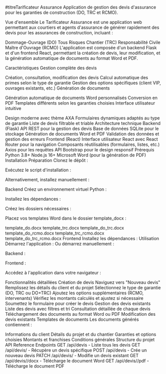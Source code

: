 #titreTarificateur Assurance
Application de gestion des devis d'assurance pour les garanties de construction (DO, TRC et RCMO).

Vue d'ensemble
Le Tarificateur Assurance est une application web permettant aux courtiers et agents d'assurance de générer rapidement des devis pour les assurances de construction, incluant :

Dommage-Ouvrage (DO)
Tous Risques Chantier (TRC)
Responsabilité Civile Maître d'Ouvrage (RCMO)
L'application est composée d'un backend Flask et d'un frontend React, permettant la création de devis, leur modification, et la génération automatique de documents au format Word et PDF.

Caractéristiques
Gestion complète des devis

Création, consultation, modification des devis
Calcul automatique des primes selon le type de garantie
Gestion des options spécifiques (client VIP, ouvrages existants, etc.)
Génération de documents

Génération automatique de documents Word personnalisés
Conversion en PDF
Templates différents selon les garanties choisies
Interface utilisateur intuitive

Design moderne avec thème AXA
Formulaires dynamiques adaptés au type de garantie
Liste de devis filtrable et triable
Architecture technique
Backend (Flask)
API REST pour la gestion des devis
Base de données SQLite pour le stockage
Génération de documents Word et PDF
Validation des données et gestion des erreurs
Frontend (React)
Interface utilisateur React avec React Router pour la navigation
Composants réutilisables (formulaires, listes, etc.)
Axios pour les requêtes API
Bootstrap pour le design responsif
Prérequis
Python 3.8+
Node.js 16+
Microsoft Word (pour la génération de PDF)
Installation
Préparation
Clonez le dépôt :

Exécutez le script d'installation :

Alternativement, installez manuellement :

Backend
Créez un environnement virtuel Python :

Installez les dépendances :

Créez les dossiers nécessaires :

Placez vos templates Word dans le dossier template_docx :

template_do.docx
template_trc.docx
template_do_trc.docx
template_do_rcmo.docx
template_trc_rcmo.docx
template_do_trc_rcmo.docx
Frontend
Installez les dépendances :
Utilisation
Démarrez l'application :
Ou démarrez manuellement :

Backend :

Frontend :

Accédez à l'application dans votre navigateur :

Fonctionnalités détaillées
Création de devis
Naviguez vers "Nouveau devis"
Remplissez les détails du client et du projet
Sélectionnez le type de garantie (DO, TRC ou DO+TRC)
Ajoutez les options supplémentaires (RCMO, intervenants)
Vérifiez les montants calculés et ajustez si nécessaire
Soumettez le formulaire pour créer le devis
Gestion des devis existants
Liste des devis avec filtres et tri
Consultation détaillée de chaque devis
Téléchargement des documents au format Word ou PDF
Modification des devis existants
Templates de documents
Les documents générés contiennent :

Informations du client
Détails du projet et du chantier
Garanties et options choisies
Montants et franchises
Conditions générales
Structure du projet
API Reference
Endpoints
GET /api/devis - Liste tous les devis
GET /api/devis/<id> - Récupère un devis spécifique
POST /api/devis - Crée un nouveau devis
PATCH /api/devis/<id> - Modifie un devis existant
GET /api/devis/<id>/docx - Télécharge le document Word
GET /api/devis/<id>/pdf - Télécharge le document PDF
